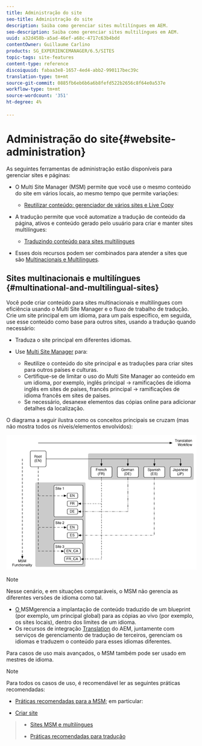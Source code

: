 ```yaml
---
title: Administração do site
seo-title: Administração do site
description: Saiba como gerenciar sites multilíngues em AEM.
seo-description: Saiba como gerenciar sites multilíngues em AEM.
uuid: a32d458b-a5ad-46ef-a68c-4717c63b4bdd
contentOwner: Guillaume Carlino
products: SG_EXPERIENCEMANAGER/6.5/SITES
topic-tags: site-features
content-type: reference
discoiquuid: fabaa3e8-1657-4ed4-abb2-990117bec39c
translation-type: tm+mt
source-git-commit: 0885fb6eb6b6a6b8fefd522b2656c8f64e0a537e
workflow-type: tm+mt
source-wordcount: '351'
ht-degree: 4%

---
```



# Administração do site{#website-administration}

As seguintes ferramentas de administração estão disponíveis para gerenciar sites e páginas:

* O Multi Site Manager (MSM) permite que você use o mesmo conteúdo do site em vários locais, ao mesmo tempo que permite variações:

   * [Reutilizar conteúdo: gerenciador de vários sites e Live Copy](/help/sites-administering/msm.md)

* A tradução permite que você automatize a tradução de conteúdo da página, ativos e conteúdo gerado pelo usuário para criar e manter sites multilíngues:

   * [Traduzindo conteúdo para sites multilíngues](/help/sites-administering/translation.md)

* Esses dois recursos podem ser combinados para atender a sites que são [Multinacionais e Multilingues](#multinational-and-multilingual-sites).

## Sites multinacionais e multilíngues {#multinational-and-multilingual-sites}

Você pode criar conteúdo para sites multinacionais e multilíngues com eficiência usando o Multi Site Manager e o fluxo de trabalho de tradução. Crie um site principal em um idioma, para um país específico, em seguida, use esse conteúdo como base para outros sites, usando a tradução quando necessário:

* [](/help/sites-administering/translation.md) Traduza o site principal em diferentes idiomas.

* Use [Multi Site Manager](/help/sites-administering/msm.md) para:

   * Reutilize o conteúdo do site principal e as traduções para criar sites para outros países e culturas.
   * Certifique-se de limitar o uso do Multi Site Manager ao conteúdo em um idioma, por exemplo, inglês principal -> ramificações de idioma inglês em sites de países, francês principal -> ramificações de idioma francês em sites de países.
   * Se necessário, desanexe elementos das cópias online para adicionar detalhes da localização.

O diagrama a seguir ilustra como os conceitos principais se cruzam (mas não mostra todos os níveis/elementos envolvidos):

![chlimage_1-71](assets/chlimage_1-71a.png)

>[!NOTE]
>
>Nesse cenário, e em situações comparáveis, o MSM não gerencia as diferentes versões de idioma como tal.
>
>* [O ](/help/sites-administering/msm.md) MSMgerencia a implantação de conteúdo traduzido de um blueprint (por exemplo, um principal global) para as cópias ao vivo (por exemplo, os sites locais), dentro dos limites de um idioma.
>* Os recursos de integração [Translation](/help/sites-administering/translation.md) do AEM, juntamente com serviços de gerenciamento de tradução de terceiros, gerenciam os idiomas e traduzem o conteúdo para esses idiomas diferentes.

>
>
Para casos de uso mais avançados, o MSM também pode ser usado em mestres de idioma.

>[!NOTE]
>
>Para todos os casos de uso, é recomendável ler as seguintes práticas recomendadas:
>
>* [Práticas recomendadas para a MSM](/help/sites-administering/msm-best-practices.md); em particular:
   >
   >   
   * [Criar site](/help/sites-administering/msm-best-practices.md#create-site)
   >   * [Sites MSM e multilíngues](/help/sites-administering/msm-best-practices.md#msm-and-multilingual-websites)
>
>* [Práticas recomendadas para tradução](/help/sites-administering/tc-bp.md)

